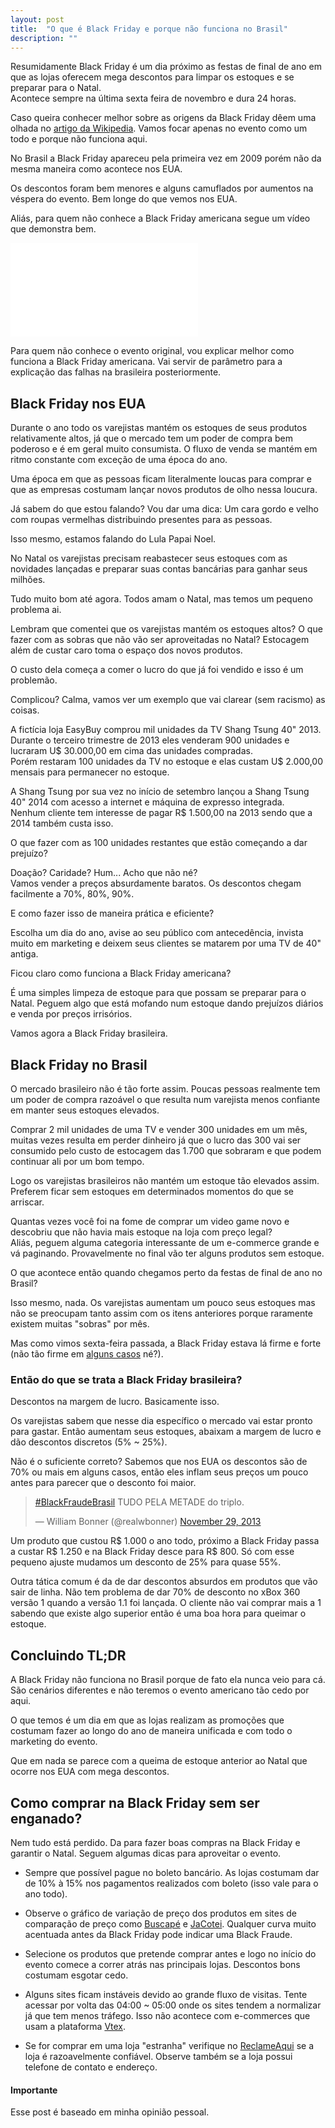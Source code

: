 ```yaml
---
layout: post
title:  "O que é Black Friday e porque não funciona no Brasil"
description: ""
---
```


Resumidamente Black Friday é um dia próximo as festas de final de ano em que as lojas oferecem mega descontos para limpar os estoques e se preparar para o Natal. <br>
Acontece sempre na última sexta feira de novembro e dura 24 horas.

Caso queira conhecer melhor sobre as origens da Black Friday dêem uma olhada no [artigo da Wikipedia](http://pt.wikipedia.org/wiki/Black_Friday). Vamos focar apenas no evento como um todo e porque não funciona aqui.

No Brasil a Black Friday apareceu pela primeira vez em 2009 porém não da mesma maneira como acontece nos EUA.

Os descontos foram bem menores e alguns camuflados por aumentos na véspera do evento. Bem longe do que vemos nos EUA.

Aliás, para quem não conhece a Black Friday americana segue um vídeo que demonstra bem.

<div class="video-container">
  <iframe src="//www.youtube.com/embed/X_UsD543W3s?rel=0" frameborder="0" allowfullscreen></iframe>
</div>

Para quem não conhece o evento original, vou explicar melhor como funciona a Black Friday americana. Vai servir de parâmetro para a explicação das falhas na brasileira posteriormente.

## Black Friday nos EUA

Durante o ano todo os varejistas mantém os estoques de seus produtos relativamente altos, já que o mercado tem um poder de compra bem poderoso e é em geral muito consumista. O fluxo de venda se mantém em ritmo constante com exceção de uma época do ano.

Uma época em que as pessoas ficam literalmente loucas para comprar e que as empresas costumam lançar novos produtos de olho nessa loucura.

Já sabem do que estou falando? Vou dar uma dica: Um cara gordo e velho com roupas vermelhas distribuindo presentes para as pessoas.

Isso mesmo, estamos falando do <span class="not">Lula</span> Papai Noel.

No Natal os varejistas precisam reabastecer seus estoques com as novidades lançadas e preparar suas contas bancárias para ganhar seus milhões.

Tudo muito bom até agora. Todos amam o Natal, mas temos um pequeno problema ai.

Lembram que comentei que os varejistas mantém os estoques altos? O que fazer com as sobras que não vão ser aproveitadas no Natal? Estocagem além de custar caro toma o espaço dos novos produtos.

O custo dela começa a comer o lucro do que já foi vendido e isso é um problemão.

Complicou? Calma, vamos ver um exemplo que vai clarear (sem racismo) as coisas.

A fictícia loja EasyBuy comprou mil unidades da TV Shang Tsung 40" 2013. <br>
Durante o terceiro trimestre de 2013 eles venderam 900 unidades e lucraram U$ 30.000,00 em cima das unidades compradas.<br />
Porém restaram 100 unidades da TV no estoque e elas custam U$ 2.000,00 mensais para permanecer no estoque.

A Shang Tsung por sua vez no início de setembro lançou a Shang Tsung 40" 2014 com acesso a internet e máquina de expresso integrada. <br>
Nenhum cliente tem interesse de pagar R$ 1.500,00 na 2013 sendo que a 2014 também custa isso.

O que fazer com as 100 unidades restantes que estão começando a dar prejuízo?

Doação? Caridade? Hum... Acho que não né? <br>
Vamos vender a preços absurdamente baratos. Os descontos chegam facilmente a 70%, 80%, 90%.

E como fazer isso de maneira prática e eficiente?

Escolha um dia do ano, avise ao seu público com antecedência, invista muito em marketing e deixem seus clientes se matarem por uma TV de 40" antiga.

Ficou claro como funciona a Black Friday americana?

É uma simples limpeza de estoque para que possam se preparar para o Natal. Peguem algo que está mofando num estoque dando prejuízos diários e venda por preços irrisórios.

Vamos agora a Black Friday brasileira.

## Black Friday no Brasil

O mercado brasileiro não é tão forte assim. Poucas pessoas realmente tem um poder de compra razoável o que resulta num varejista menos confiante em manter seus estoques elevados.

Comprar 2 mil unidades de uma TV e vender 300 unidades em um mês, muitas vezes resulta em perder dinheiro já que o lucro das 300 vai ser consumido pelo custo de estocagem das 1.700 que sobraram e que podem continuar ali por um bom tempo.

Logo os varejistas brasileiros não mantém um estoque tão elevados assim. Preferem ficar sem estoques em determinados momentos do que se arriscar.

Quantas vezes você foi na fome de comprar um video game novo e descobriu que não havia mais estoque na loja com preço legal? <br>
Aliás, peguem alguma categoria interessante de um e-commerce grande e vá paginando. Provavelmente no final vão ter alguns produtos sem estoque.

O que acontece então quando chegamos perto da festas de final de ano no Brasil?

Isso mesmo, nada. Os varejistas aumentam um pouco seus estoques mas não se preocupam tanto assim com os itens anteriores porque raramente existem muitas "sobras" por mês.

Mas como vimos sexta-feira passada, a Black Friday estava lá firme e forte (não tão firme em [alguns casos](http://economia.uol.com.br/noticias/redacao/2013/11/29/extra-ponto-frio-e-submarino-lideram-queixas-da-black-friday-diz-site.htm) né?).

### Então do que se trata a Black Friday brasileira?

Descontos na margem de lucro. Basicamente isso.

Os varejistas sabem que nesse dia específico o mercado vai estar pronto para gastar. Então aumentam seus estoques, abaixam a margem de lucro e dão descontos discretos (5% ~ 25%).

Não é o suficiente correto? Sabemos que nos EUA os descontos são de 70% ou mais em alguns casos, então eles inflam seus preços um pouco antes para parecer que o desconto foi maior.

<blockquote class="twitter-tweet" lang="en"><p><a href="https://twitter.com/search?q=%23BlackFraudeBrasil&amp;src=hash">#BlackFraudeBrasil</a> &#10;TUDO PELA METADE do triplo.</p>&mdash; William Bonner (@realwbonner) <a href="https://twitter.com/realwbonner/statuses/406477007472824321">November 29, 2013</a></blockquote>
<script async src="//platform.twitter.com/widgets.js" charset="utf-8"></script>


Um produto que custou R$ 1.000 o ano todo, próximo a Black Friday passa a custar R$ 1.250 e na Black Friday desce para R$ 800. Só com esse pequeno ajuste mudamos um desconto de 25% para quase 55%.

Outra tática comum é da de dar descontos absurdos em produtos que vão sair de linha. Não tem problema de dar 70% de desconto no xBox 360 versão 1 quando a versão 1.1 foi lançada. O cliente não vai comprar mais a 1 sabendo que existe algo superior então é uma boa hora para queimar o estoque.

## Concluindo TL;DR

A Black Friday não funciona no Brasil porque de fato ela nunca veio para cá. São cenários diferentes e não teremos o evento americano tão cedo por aqui.

O que temos é um dia em que as lojas realizam as promoções que costumam fazer ao longo do ano de maneira unificada e com todo o marketing do evento.

Que em nada se parece com a queima de estoque anterior ao Natal que ocorre nos EUA com mega descontos.

## Como comprar na Black Friday sem ser enganado?

Nem tudo está perdido. Da para fazer boas compras na Black Friday e garantir o Natal. Seguem algumas dicas para aproveitar o evento.

- Sempre que possível pague no boleto bancário. As lojas costumam dar de 10% à 15% nos pagamentos realizados com boleto (isso vale para o ano todo).

- Observe o gráfico de variação de preço dos produtos em sites de comparação de preço como [Buscapé](http://www.buscape.com.br/) e [JaCotei](http://www.jacotei.com.br/). Qualquer curva muito acentuada antes da Black Friday pode indicar uma Black Fraude.

- Selecione os produtos que pretende comprar antes e logo no início do evento comece a correr atrás nas principais lojas. Descontos bons costumam esgotar cedo.

- Alguns sites ficam instáveis devido ao grande fluxo de visitas. Tente acessar por volta das 04:00 ~ 05:00 onde os sites tendem a normalizar já que tem menos tráfego. Isso não acontece com e-commerces que usam a plataforma [Vtex](http://www.vtex.com.br/).

- Se for comprar em uma loja "estranha" verifique no [ReclameAqui](http://www.reclameaqui.com.br/) se a loja é razoavelmente confiável. Observe também se a loja possui telefone de contato e endereço.

#### Importante

Esse post é baseado em minha opinião pessoal.
